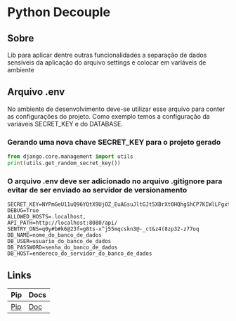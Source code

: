 # Python Decouple

## Sobre

Lib para aplicar dentre outras funcionalidades a separação de dados sensíveis da aplicação do arquivo settings e colocar em variáveis de ambiente

## Arquivo .env
No ambiente de desenvolvimento deve-se utilizar esse arquivo para conter as configurações do projeto. Como exemplo 
temos a configuração da variáveis SECRET_KEY e do DATABASE.

### Gerando uma nova chave SECRET_KEY para o projeto gerado

```python
from django.core.management import utils
print(utils.get_random_secret_key())
```

### O arquivo .env deve ser adicionado no arquivo .gitignore para evitar de ser enviado ao servidor de versionamento  

  
```
SECRET_KEY=NYPmGeU11uQ96YQtX9UjOZ_EuAGsuJltGJt5XBrXt0HQhgShCP7KIWlLFgxtZDhl0z4
DEBUG=True
ALLOWED_HOSTS=.localhost,
API_PATH=http://localhost:8080/api/
SENTRY_DNS=q0y#b#k6@23f=g8ts-x^j55mqcskn3@-_ct&z4(8zp32-z77oq
DB_NAME=nome_do_banco_de_dados
DB_USER=usuario_do_banco_de_dados
DB_PASSWORD=senha_do_banco_de_dados
DB_HOST=endereco_do_servidor_do_banco_de_dados
```

## Links
|Pip |Docs  |
--- | --- |
|[Pip](https://pypi.org/project/python-decouple/)|[Doc](https://github.com/henriquebastos/python-decouple)|

